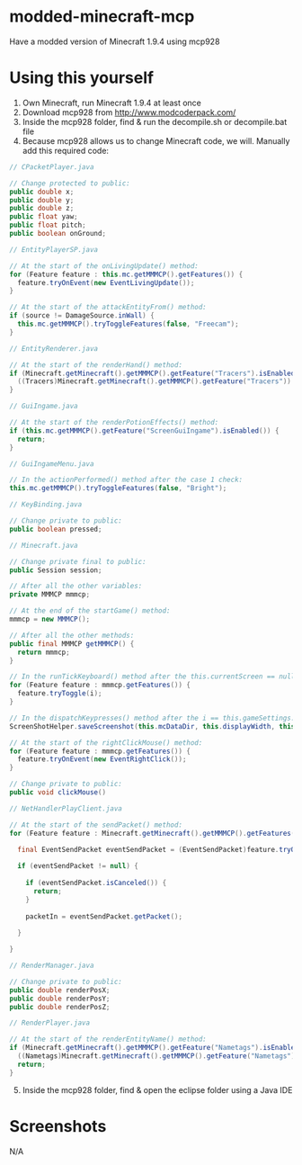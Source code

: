 # modded-minecraft-mcp
Have a modded version of Minecraft 1.9.4 using mcp928

# Using this yourself
1. Own Minecraft, run Minecraft 1.9.4 at least once
2. Download mcp928 from http://www.modcoderpack.com/
3. Inside the mcp928 folder, find & run the decompile.sh or decompile.bat file
4. Because mcp928 allows us to change Minecraft code, we will. Manually add this required code:
```java
// CPacketPlayer.java

// Change protected to public:
public double x;
public double y;
public double z;
public float yaw;
public float pitch;
public boolean onGround;
```
```java
// EntityPlayerSP.java

// At the start of the onLivingUpdate() method:
for (Feature feature : this.mc.getMMMCP().getFeatures()) {
  feature.tryOnEvent(new EventLivingUpdate());
}

// At the start of the attackEntityFrom() method:
if (source != DamageSource.inWall) {
  this.mc.getMMMCP().tryToggleFeatures(false, "Freecam");
}
```
```java
// EntityRenderer.java

// At the start of the renderHand() method:
if (Minecraft.getMinecraft().getMMMCP().getFeature("Tracers").isEnabled()) {
  ((Tracers)Minecraft.getMinecraft().getMMMCP().getFeature("Tracers")).doTracers();
}
```
```java
// GuiIngame.java

// At the start of the renderPotionEffects() method:
if (this.mc.getMMMCP().getFeature("ScreenGuiIngame").isEnabled()) {
  return;
}
```
```java
// GuiIngameMenu.java

// In the actionPerformed() method after the case 1 check:
this.mc.getMMMCP().tryToggleFeatures(false, "Bright");
```
```java
// KeyBinding.java

// Change private to public:
public boolean pressed;
```
```java
// Minecraft.java

// Change private final to public:
public Session session;

// After all the other variables:
private MMMCP mmmcp;

// At the end of the startGame() method:
mmmcp = new MMMCP();

// After all the other methods:
public final MMMCP getMMMCP() {
  return mmmcp;
}

// In the runTickKeyboard() method after the this.currentScreen == null check:
for (Feature feature : mmmcp.getFeatures()) {
  feature.tryToggle(i);
}

// In the dispatchKeypresses() method after the i == this.gameSettings.keyBindScreenshot.getKeyCode() check:
ScreenShotHelper.saveScreenshot(this.mcDataDir, this.displayWidth, this.displayHeight, this.framebufferMc);

// At the start of the rightClickMouse() method:
for (Feature feature : mmmcp.getFeatures()) {
  feature.tryOnEvent(new EventRightClick());
}

// Change private to public:
public void clickMouse()
```
```java
// NetHandlerPlayClient.java

// At the start of the sendPacket() method:
for (Feature feature : Minecraft.getMinecraft().getMMMCP().getFeatures()) {

  final EventSendPacket eventSendPacket = (EventSendPacket)feature.tryOnEvent(new EventSendPacket(packetIn));
  
  if (eventSendPacket != null) {
    
    if (eventSendPacket.isCanceled()) {
      return;
    }
    
    packetIn = eventSendPacket.getPacket();
    
  }

}
```
```java
// RenderManager.java

// Change private to public:
public double renderPosX;
public double renderPosY;
public double renderPosZ;
```
```java
// RenderPlayer.java

// At the start of the renderEntityName() method:
if (Minecraft.getMinecraft().getMMMCP().getFeature("Nametags").isEnabled()) {
  ((Nametags)Minecraft.getMinecraft().getMMMCP().getFeature("Nametags")).doNametag(entityIn, entityIn.getDisplayName().getUnformattedText(), x, y, z, renderManager, getFontRendererFromRenderManager());
  return;
}
```
5. Inside the mcp928 folder, find & open the eclipse folder using a Java IDE

# Screenshots
N/A
